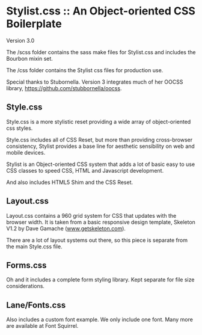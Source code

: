Stylist.css :: An Object-oriented CSS Boilerplate
==========

Version 3.0

The /scss folder contains the sass make files for Stylist.css and includes the Bourbon mixin set.

The /css folder contains the Stylist css files for production use.

Special thanks to Stubornella. Version 3 integrates much of her OOCSS library, https://github.com/stubbornella/oocss.


Style.css
------------

Style.css is a more stylistic reset providing a wide array of object-oriented css styles.

Style.css includes all of CSS Reset, but more than providing cross-browser consistency, Stylist provides a base line for aesthetic sensibility on web and mobile devices.

Stylist is an Object-oriented CSS system that adds a lot of basic easy to use CSS classes to speed CSS, HTML and Javascript development.

And also includes HTML5 Shim and the CSS Reset. 


Layout.css
-------------

Layout.css contains a 960 grid system for CSS that updates with the browser width. It is taken from a basic responsive design template, Skeleton V1.2 by Dave Gamache (www.getskeleton.com).

There are a lot of layout systems out there, so this piece is separate from the main Style.css file.


Forms.css
-------------

Oh and it includes a complete form styling library. Kept separate for file size considerations.


Lane/Fonts.css
-------------

Also includes a custom font example. We only include one font. Many more are available at Font Squirrel.


